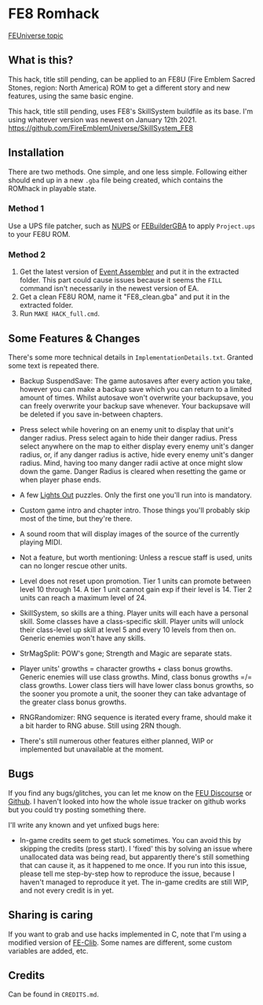 # FE8 Romhack 

[FEUniverse topic](TODO)

## What is this?

This hack, title still pending, can be applied to an FE8U (Fire Emblem Sacred Stones, region: North America) ROM to get a different story and new features, using the same basic engine.

This hack, title still pending, uses FE8's SkillSystem buildfile as its base. I'm using whatever version was newest on January 12th 2021. https://github.com/FireEmblemUniverse/SkillSystem_FE8

## Installation

There are two methods. One simple, and one less simple. Following either should end up in a new `.gba` file being created, which contains the ROMhack in playable state.

### Method 1
Use a UPS file patcher, such as [NUPS](https://www.romhacking.net/utilities/606/) or [FEBuilderGBA](https://github.com/FEBuilderGBA/FEBuilderGBA) to apply `Project.ups` to your FE8U ROM.

### Method 2
1. Get the latest version of [Event Assembler](https://feuniverse.us/t/event-assembler/1749) and put it in the extracted folder. This part could cause issues because it seems the `FILL` command isn't necessarily in the newest version of EA.
2. Get a clean FE8U ROM, name it "FE8_clean.gba" and put it in the extracted folder.
3. Run `MAKE HACK_full.cmd`.

## Some Features & Changes

There's some more technical details in `ImplementationDetails.txt`. Granted some text is repeated there.
  - Backup SuspendSave: The game autosaves after every action you take, however you can make a backup save which you can return to a limited amount of times. Whilst autosave won't overwrite your backupsave, you can freely overwrite your backup save whenever. Your backupsave will be deleted if you save in-between chapters.
  
  - Press select while hovering on an enemy unit to display that unit's danger radius. Press select again to hide their danger radius. Press select anywhere on the map to either display every enemy unit's danger radius, or, if any danger radius is active, hide every enemy unit's danger radius. Mind, having too many danger radii active at once might slow down the game. Danger Radius is cleared when resetting the game or when player phase ends.

  - A few [Lights Out](https://en.wikipedia.org/wiki/Lights_Out_(game)) puzzles. Only the first one you'll run into is mandatory.

  - Custom game intro and chapter intro. Those things you'll probably skip most of the time, but they're there.
  
  - A sound room that will display images of the source of the currently playing MIDI.
  
  - Not a feature, but worth mentioning: Unless a rescue staff is used, units can no longer rescue other units.

  - Level does not reset upon promotion. Tier 1 units can promote between level 10 through 14. A tier 1 unit cannot gain exp if their level is 14. Tier 2 units can reach a maximum level of 24.
  
  - SkillSystem, so skills are a thing. Player units will each have a personal skill. Some classes have a class-specific skill. Player units will unlock their class-level up skill at level 5 and every 10 levels from then on. Generic enemies won't have any skills.
  
  - StrMagSplit: POW's gone; Strength and Magic are separate stats.
  
  - Player units' growths = character growths + class bonus growths. Generic enemies will use class growths. Mind, class bonus growths =/= class growths. Lower class tiers will have lower class bonus growths, so the sooner you promote a unit, the sooner they can take advantage of the greater class bonus growths.
  
  - RNGRandomizer: RNG sequence is iterated every frame, should make it a bit harder to RNG abuse. Still using 2RN though.
  
  - There's still numerous other features either planned, WIP or implemented but unavailable at the moment.

## Bugs

If you find any bugs/glitches, you can let me know on the [FEU Discourse](https://feuniverse.us/u/Huichelaar/) or [Github](https://github.com/Huichelaar/HuichFE). I haven't looked into how the whole issue tracker on github works but you could try posting something there.

I'll write any known and yet unfixed bugs here:
  - In-game credits seem to get stuck sometimes. You can avoid this by skipping the credits (press start). I 'fixed' this by solving an issue where unallocated data was being read, but apparently there's still something that can cause it, as it happened to me once. If you run into this issue, please tell me step-by-step how to reproduce the issue, because I haven't managed to reproduce it yet. The in-game credits are still WIP, and not every credit is in yet.

## Sharing is caring
If you want to grab and use hacks implemented in C, note that I'm using a modified version of [FE-Clib](https://github.com/Huichelaar/FE-CLib). Some names are different, some custom variables are added, etc.

## Credits

Can be found in `CREDITS.md`.
